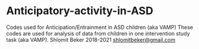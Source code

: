 # Anticipatory-activity-in-ASD
Codes used for Anticipation/Entrainment in ASD children (aka VAMP)
These codes are used for analysis of data from children in one intervention study task (aka VAMP). 
Shlomit Beker 2018-2021 shlomitbeker@gmail.com
